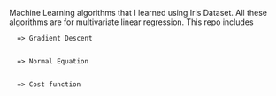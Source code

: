Machine Learning algorithms that I learned using Iris Dataset. All these algorithms are for  multivariate linear regression. This repo includes

      => Gradient Descent

      
      => Normal Equation

      
      => Cost function

      

